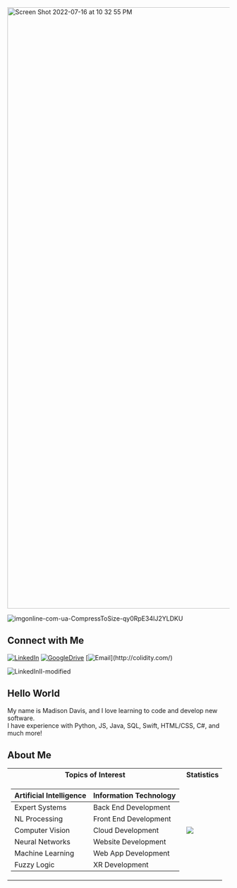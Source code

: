 <img width="1364" alt="Screen Shot 2022-07-16 at 10 32 55 PM" src="https://user-images.githubusercontent.com/52668142/180666354-cbb8c4c8-4cea-4e58-98b4-e9a72b6bc588.png">



![imgonline-com-ua-CompressToSize-qy0RpE34IJ2YLDKU]()

## Connect with Me
[![LinkedIn](https://user-images.githubusercontent.com/52668142/180666665-07ac99e5-a9f2-4c19-8a14-53decd695662.png)](https://www.linkedin.com/in/madison-davis-80a92b1ab/)
[![GoogleDrive](https://user-images.githubusercontent.com/52668142/180666618-075b386e-24c1-4888-9487-be92266d7e6a.png)](https://docs.google.com/spreadsheets/d/1kC-Nj-21HsnnRpp4nHG9qhnWOD2fKT7cEKvJOfgY65g/edit?usp=drive_web&ouid=115775413884613507275)
[![Email]([https://user-images.githubusercontent.com/52668142/179383123-9d9ac94a-a978-4926-bb52-4ca6857ea5e7.png](https://user-images.githubusercontent.com/52668142/180666556-d2e93516-3351-470d-abae-1f1e60da51fe.png))](http://colidity.com/)

![LinkedInII-modified]()

## Hello World
My name is Madison Davis, and I love learning to code and develop new software. <br/>
I have experience with Python, JS, Java, SQL, Swift, HTML/CSS, C#, and much more!


## About Me

<table>
<tr><th>Topics of Interest</th><th>Statistics</th></tr>
<tr><td>
  
| Artificial Intelligence  | Information Technology | 
| ------------- | ------------- |
| Expert Systems  | Back End Development  |
| NL Processing  | Front End Development  |
| Computer Vision  | Cloud Development  |
| Neural Networks  | Website Development  |
| Machine Learning  | Web App Development  |
| Fuzzy Logic  | XR Development  | 
  
  </td><td>
  
![](https://github-readme-stats.vercel.app/api?username=Madison-Davis&theme=graywhite&show_icons=true)
  
  </td></tr> </table>
